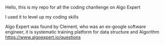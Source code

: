 Hello, this is my repo for all the coding chanllenge on Algo Expert

I used it to level up my coding skills

Algo Expert was found by Clement, who was an ex-google software engineer, it is systematic training platform for data structure and Algorithm
https://www.algoexpert.io/questions
